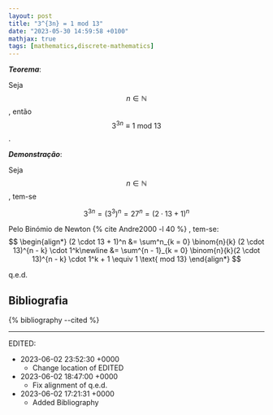 ```yaml
---
layout: post
title: "3^{3n} = 1 mod 13"
date: "2023-05-30 14:59:58 +0100"
mathjax: true
tags: [mathematics,discrete-mathematics]
---
```


***Teorema***:

Seja $$n \in \mathbb{N}$$, então
$$
3^{3n} \equiv 1 \text{ mod 13}
$$.

***Demonstração***:

Seja $$n \in \mathbb{N} $$, tem-se

$$3^{3n} = (3^3)^n = 27^n = (2 \cdot 13 + 1)^n$$

Pelo Binómio de Newton {% cite Andre2000 -l 40 %}
, tem-se:
$$
\begin{align*}
(2 \cdot 13 + 1)^n
&= \sum^n_{k = 0} \binom{n}{k} (2 \cdot 13)^{n - k} \cdot 1^k\newline
&= \sum^{n - 1}_{k = 0} \binom{n}{k}(2 \cdot 13)^{n - k} \cdot 1^k + 1
\equiv 1 \text{ mod 13}
\end{align*}
$$

q.e.d.

## Bibliografia

{% bibliography --cited %}


---

EDITED:
- 2023-06-02 23:52:30 +0000
  + Change location of EDITED
- 2023-06-02 18:47:00 +0000
  + Fix alignment of q.e.d.
- 2023-06-02 17:21:31 +0000
  + Added Bibliography
